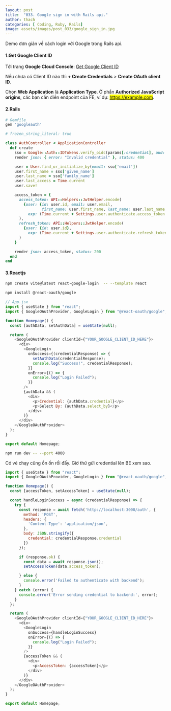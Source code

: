 ```yaml
---
layout: post
title:  "033. Google sign in with Rails api."
author: thach
categories: [ Coding, Ruby, Rails]
image: assets/images/post_033/google_sign_in.jpg
---
```

Demo đơn giản về cách login với Google trong Rails api.
#### 1.Get Google Client ID
Tới trang **Google Cloud Console**: [Get Google Client ID](https://console.cloud.google.com/apis/credentials)

Nếu chưa có Client ID nào thì **+ Create Credentials** > **Create OAuth client ID**.

Chọn **Web Application** là **Application Type**. Ở phần **Authorized JavaScript origins**, các bạn cần điền endpoint của FE, ví dụ: <mark>https://example.com</mark>.


#### 2.Rails

```sh
# Gemfile
gem 'googleauth'
```
```ruby
# frozen_string_literal: true

class AuthController < ApplicationController
  def create
    sso = Google::Auth::IDTokens.verify_oidc(params[:credential], aud: ENV.fetch('GOOGLE_CLIENT_ID', nil))
    render json: { error: "Invalid credential" }, status: 400

    user = User.find_or_initialize_by(email: sso['email'])
    user.first_name = sso['given_name']
    user.last_name = sso['family_name']
    user.last_access = Time.current
    user.save!

    access_token = {
      access_token: API::Helpers::JwtHelper.encode(
        {user: {id: user.id, email: user.email,
                first_name: user.first_name, last_name: user.last_name, status: user.status},
          exp: (Time.current + Settings.user.authenticate.access_token.expire_time.hours).to_i}
      ),
      refresh_token: API::Helpers::JwtHelper.encode(
        {user: {id: user.id},
          exp: (Time.current + Settings.user.authenticate.refresh_token.expire_time.hours).to_i}
      )
    }

    render json: access_token, status: 200
  end
end

```
#### 3.Reactjs
```sh
npm create vite@latest react-google-login  -- --template react
```
```sh
npm install @react-oauth/google
```
```js
// App.jsx
import { useState } from "react";
import { GoogleOAuthProvider, GoogleLogin } from "@react-oauth/google";

function Homepage() {
  const [authData, setAuthData] = useState(null);

  return (
    <GoogleOAuthProvider clientId={"YOUR_GOOGLE_CLIENT_ID_HERE"}>
      <div>
        <GoogleLogin
          onSuccess={(credentialResponse) => {
            setAuthData(credentialResponse);
            console.log("Success!", credentialResponse);
          }}
          onError={() => {
            console.log("Login Failed");
          }}
        />
        {authData && (
          <div>
            <p>Credential: {authData.credential}</p>
            <p>Select By: {authData.select_by}</p>
          </div>
        )}
      </div>
    </GoogleOAuthProvider>
  );
}

export default Homepage;
```
```sh
npm run dev -- --port 4000
```

Có vẻ chạy cũng ổn ổn rồi đấy. Giờ thử gửi credential lên BE xem sao.

```js
import { useState } from "react";
import { GoogleOAuthProvider, GoogleLogin } from "@react-oauth/google";

function Homepage() {
  const [accessToken, setAccessToken] = useState(null);

  const handleLoginSuccess = async (credentialResponse) => {
    try {
      const response = await fetch('http://localhost:3000/auth', {
        method: 'POST',
        headers: {
          'Content-Type': 'application/json',
        },
        body: JSON.stringify({
          credential: credentialResponse.credential
        })
      });

      if (response.ok) {
        const data = await response.json();
        setAccessToken(data.access_token);

      } else {
        console.error('Failed to authenticate with backend');
      }
    } catch (error) {
      console.error('Error sending credential to backend:', error);
    }
  };

  return (
    <GoogleOAuthProvider clientId={"YOUR_GOOGLE_CLIENT_ID_HERE"}>
      <div>
        <GoogleLogin
          onSuccess={handleLoginSuccess}
          onError={() => {
            console.log("Login Failed");
          }}
        />
        {accessToken && (
          <div>
            <p>AccessToken: {accessToken}</p>
          </div>
        )}
      </div>
    </GoogleOAuthProvider>
  );
}

export default Homepage;
```
